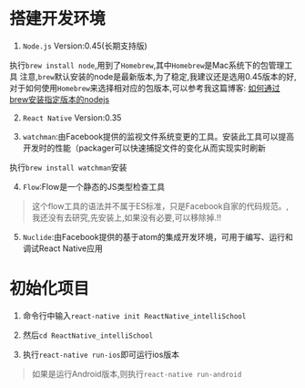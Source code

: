 # 搭建开发环境

1. `Node.js` Version:0.45(长期支持版)

  执行`brew install node`,用到了`Homebrew`,其中`Homebrew`是Mac系统下的包管理工具 注意,`brew`默认安装的node是最新版本,为了稳定,我建议还是选用0.45版本的好,对于如何使用`Homebrew`来选择相对应的包版本,可以参考我这篇博客: [如何通过brew安装指定版本的nodejs](http://www.caogfw.cn/2016/09/05/mac-brew-versions/)

2. `React Native` Version:0.35

3. `watchman`:由Facebook提供的监视文件系统变更的工具。安装此工具可以提高开发时的性能（packager可以快速捕捉文件的变化从而实现实时刷新

  执行`brew install watchman`安装

4. `Flow`:Flow是一个静态的JS类型检查工具

  > 这个flow工具的语法并不属于ES标准，只是Facebook自家的代码规范。,我还没有去研究,先安装上,如果没有必要,可以移除掉.:bangbang:

5. `Nuclide`:由Facebook提供的基于atom的集成开发环境，可用于编写、运行和 调试React Native应用

# 初始化项目

1. 命令行中输入`react-native init ReactNative_intelliSchool`

2. 然后`cd ReactNative_intelliSchool`

3. 执行`react-native run-ios`即可运行ios版本

  > 如果是运行Android版本,则执行`react-native run-android`
